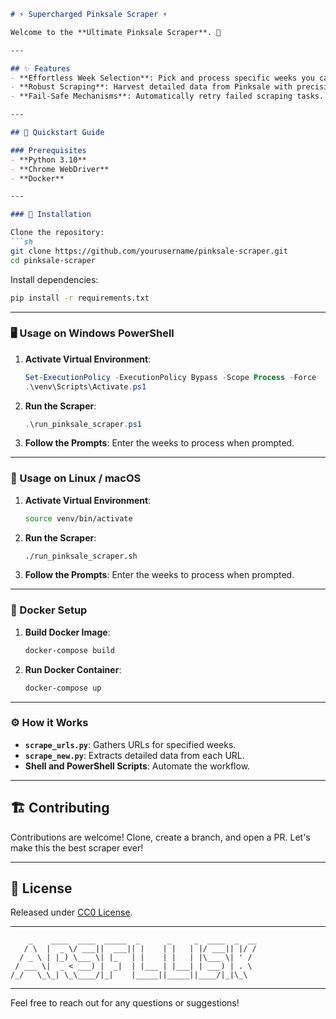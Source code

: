 ```markdown
# ⚡️ Supercharged Pinksale Scraper ⚡️

Welcome to the **Ultimate Pinksale Scraper**. 🚀

---

## ✨ Features
- **Effortless Week Selection**: Pick and process specific weeks you care about.
- **Robust Scraping**: Harvest detailed data from Pinksale with precision.
- **Fail-Safe Mechanisms**: Automatically retry failed scraping tasks.

---

## 🚀 Quickstart Guide

### Prerequisites
- **Python 3.10**
- **Chrome WebDriver**
- **Docker**

---

### 📜 Installation

Clone the repository:
```sh
git clone https://github.com/yourusername/pinksale-scraper.git
cd pinksale-scraper
```

Install dependencies:
```sh
pip install -r requirements.txt
```

---

### 🖥️ Usage on Windows PowerShell

1. **Activate Virtual Environment**:
    ```powershell
    Set-ExecutionPolicy -ExecutionPolicy Bypass -Scope Process -Force
    .\venv\Scripts\Activate.ps1
    ```

2. **Run the Scraper**:
    ```powershell
    .\run_pinksale_scraper.ps1
    ```

3. **Follow the Prompts**: Enter the weeks to process when prompted.

---

### 🐧 Usage on Linux / macOS

1. **Activate Virtual Environment**:
    ```sh
    source venv/bin/activate
    ```

2. **Run the Scraper**:
    ```sh
    ./run_pinksale_scraper.sh
    ```

3. **Follow the Prompts**: Enter the weeks to process when prompted.

---

### 🐳 Docker Setup

1. **Build Docker Image**:
    ```sh
    docker-compose build
    ```

2. **Run Docker Container**:
    ```sh
    docker-compose up
    ```

---

### ⚙️ How it Works

- **`scrape_urls.py`**: Gathers URLs for specified weeks.
- **`scrape_new.py`**: Extracts detailed data from each URL.
- **Shell and PowerShell Scripts**: Automate the workflow.

---

## 🏗️ Contributing

Contributions are welcome! Clone, create a branch, and open a PR. Let's make this the best scraper ever!

---

## 📜 License

Released under [CC0 License](LICENSE).

---

```plaintext
    _    ____  ____  _____  _      _     _  ____  _  __
   / \  |  _ \/ ___||  ___|| |    | |   | |/ ___|| |/ /
  / _ \ | |_) \___ \| |_   | |    | |   | |\___ \| ' / 
 / ___ \|  _ < ___) |  _|  | |___ | |___| | ___) | . \ 
/_/   \_\_| \_\____/|_|    |_____||_____||____/|_|\_\

```
---

Feel free to reach out for any questions or suggestions!
```